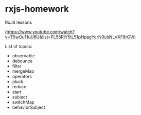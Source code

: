 # rxjs-homework

RxJS lessons

[(https://www.youtube.com/watch?v=T9wOu11uU6U&list=PL55RiY5tL51pHpagYcrN9ubNLVXF8rGVi)](https://www.youtube.com/watch?v=T9wOu11uU6U&list=PL55RiY5tL51pHpagYcrN9ubNLVXF8rGVi)

List of topics:
- observable
- debounce
- filter
- mergeMap
- operators
- pluck
- reduce
- start
- subject
- switchMap
- behaviorSubject
